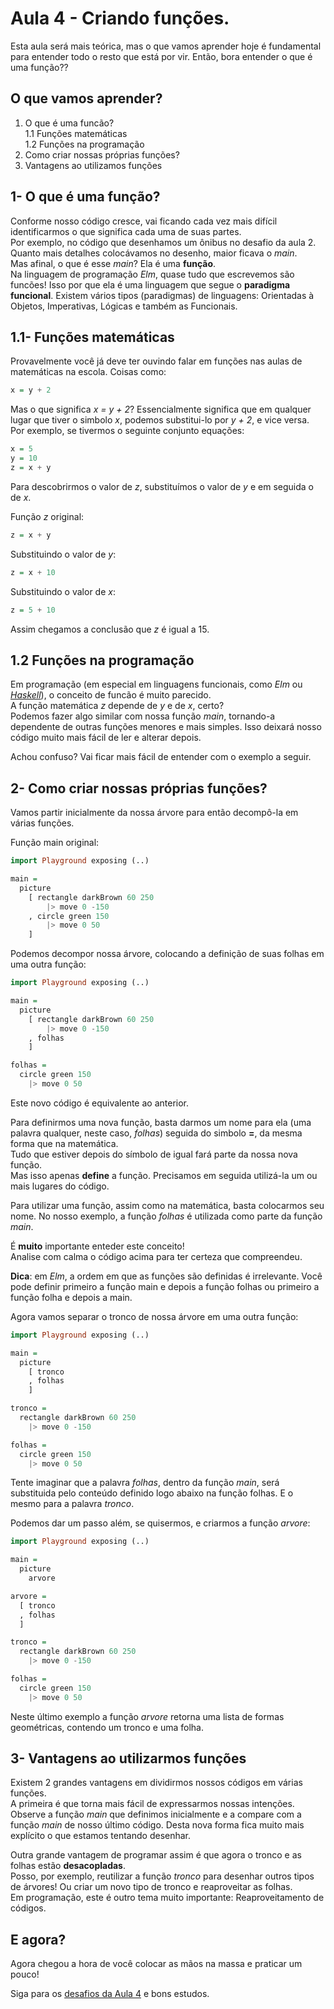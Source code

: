 # Aula 4 - Criando funções.

Esta aula será mais teórica, mas o que vamos
aprender hoje é fundamental para entender todo
o resto que está por vir. Então, bora entender
o que é uma função??

## O que vamos aprender?

1. O que é uma funcão?  
  1.1 Funções matemáticas  
  1.2 Funções na programação  
2. Como criar nossas próprias funções?  
3. Vantagens ao utilizamos funções  

## 1- O que é uma função?

Conforme nosso código cresce, vai ficando cada
vez mais difícil identificarmos o que significa
cada uma de suas partes.  
Por exemplo, no código que desenhamos um ônibus
no desafio da aula 2. Quanto mais detalhes
colocávamos no desenho, maior
ficava o *main*.  
Mas afinal, o que é esse *main*? Ela é uma **função**.  
Na linguagem de programação *Elm*, quase tudo
que escrevemos são funcões! Isso por que ela é uma
linguagem que segue o **paradigma funcional**. Existem
vários tipos (paradigmas) de linguagens: Orientadas à Objetos,
Imperativas, Lógicas e também as Funcionais.

## 1.1- Funções matemáticas

Provavelmente você já deve ter ouvindo falar em
funções nas aulas de matemáticas na escola. Coisas como:  

```haskell
x = y + 2
```

Mas o que significa *x = y + 2*? Essencialmente
significa que em qualquer lugar que tiver o
simbolo *x*, podemos substitui-lo por *y + 2*,
e vice versa. Por exemplo, se tivermos o seguinte
conjunto equações:

```haskell
x = 5
y = 10
z = x + y
```

Para descobrirmos o valor de *z*, substituímos
o valor de *y* e em seguida o de *x*.

Função *z* original:

```haskell
z = x + y
```

Substituindo o valor de *y*:

```haskell
z = x + 10
```

Substituindo o valor de *x*:

```haskell
z = 5 + 10
```

Assim chegamos a conclusão que *z* é igual a 15.

## 1.2 Funções na programação

Em programação (em especial em linguagens funcionais,
como *Elm* ou <a href='https://www.haskell.org/' target='_blank'>*Haskell*</a>),
o conceito de funcão é muito parecido.  
A função matemática *z* depende de *y* e de *x*, certo?  
Podemos fazer algo similar com nossa função *main*,
tornando-a dependente de outras funções menores e
mais simples. Isso deixará nosso código muito mais
fácil de ler e alterar depois.

Achou confuso? Vai ficar mais fácil de entender com o
exemplo a seguir.

## 2- Como criar nossas próprias funções?

Vamos partir inicialmente da nossa árvore para
então decompô-la em várias funções.

Função main original:

```haskell
import Playground exposing (..)

main =
  picture
    [ rectangle darkBrown 60 250
        |> move 0 -150
    , circle green 150
        |> move 0 50
    ]
```

Podemos decompor nossa árvore, colocando a definição
de suas folhas em uma outra função:

```haskell
import Playground exposing (..)

main =
  picture
    [ rectangle darkBrown 60 250
        |> move 0 -150
    , folhas
    ]

folhas =
  circle green 150
    |> move 0 50
```

Este novo código é equivalente ao anterior.

Para definirmos uma nova função, basta darmos um
nome para ela (uma palavra qualquer, neste caso,
*folhas*) seguida do simbolo **=**, da mesma forma
que na matemática.  
Tudo que estiver depois do símbolo de igual
fará parte da nossa nova função.  
Mas isso apenas **define** a função. Precisamos em
seguida utilizá-la um ou mais lugares
do código.

Para utilizar uma função, assim como na matemática, 
basta colocarmos seu nome. No nosso exemplo, 
a função *folhas* é utilizada como parte da função *main*.

É **muito** importante enteder este conceito!  
Analise com calma o código acima para ter certeza
que compreendeu.

__Dica__: em *Elm*, a ordem em que as funções
são definidas é irrelevante. Você pode definir
primeiro a função main e depois a função folhas
ou primeiro a função folha e depois a main.

Agora vamos separar o tronco de nossa árvore em
uma outra função:

```haskell
import Playground exposing (..)

main =
  picture
    [ tronco
    , folhas
    ]

tronco =
  rectangle darkBrown 60 250
    |> move 0 -150

folhas =
  circle green 150
    |> move 0 50
```

Tente imaginar que a palavra *folhas*, dentro
da função *main*, será substituida pelo conteúdo
definido logo abaixo na função folhas. E o mesmo
para a palavra *tronco*.

Podemos dar um passo além, se quisermos, e
criarmos a função *arvore*:

```haskell
import Playground exposing (..)

main =
  picture
    arvore

arvore =
  [ tronco
  , folhas
  ]

tronco =
  rectangle darkBrown 60 250
    |> move 0 -150

folhas =
  circle green 150
    |> move 0 50
```

Neste último exemplo a função *arvore* retorna
uma lista de formas geométricas, contendo um
tronco e uma folha.

## 3- Vantagens ao utilizarmos funções

Existem 2 grandes vantagens em dividirmos
nossos códigos em várias funções.  
A primeira é que torna mais fácil de
expressarmos nossas intenções. Observe a função
*main* que definimos inicialmente e a compare com
a função *main* de nosso último código. Desta nova
forma fica muito mais explícito o que estamos
tentando desenhar.  

Outra grande vantagem de programar assim é que
agora o tronco e as folhas estão **desacopladas**.  
Posso, por exemplo, reutilizar a função *tronco*
para desenhar outros tipos de árvores! Ou criar
um novo tipo de tronco e reaproveitar as folhas.  
Em programação, este é outro tema muito importante:
Reaproveitamento de códigos.

## E agora?

Agora chegou a hora de você colocar as mãos na massa
e praticar um pouco!

Siga para os [desafios da Aula 4](/aula_4_desafios.html) e bons estudos.
